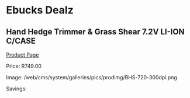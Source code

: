 
# Ebucks Dealz
## Hand Hedge Trimmer & Grass Shear 7.2V LI-ION C/CASE
[Product Page](https://www.ebucks.com/web/shop/productSelected.do?prodId=1200599160&catId=363410833)

Price: R749.00

Image: /web/cms/system/galleries/pics/prodimg/BHS-720-300dpi.png

Savings: 


	